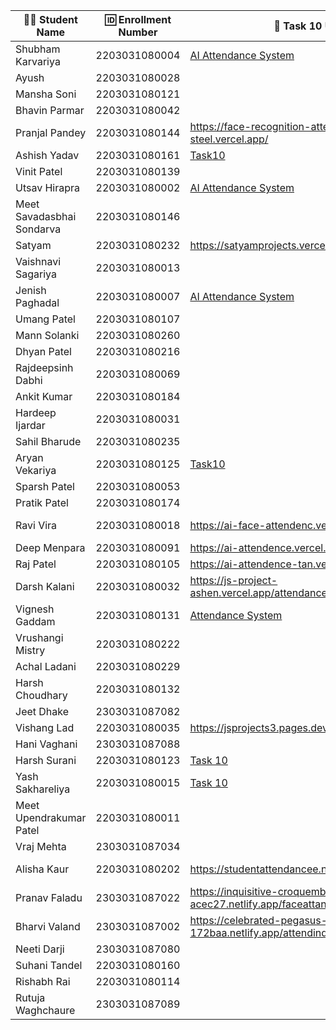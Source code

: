 | 👩‍🎓 Student Name | 🆔 Enrollment Number | 🔗 Task 10 URL | 🐱 GitHub Repository URL |
|-----------------|-------------------|--------------|----------------------|
| Shubham Karvariya | 2203031080004 | [AI Attendance System](https://marvelous-pony-d1462f.netlify.app/task10/)|[Github](https://github.com/5hubhm/J_S)|
| Ayush | 2203031080028 | | |
| Mansha Soni | 2203031080121 | | |
| Bhavin Parmar | 2203031080042 | | |
| Pranjal Pandey | 2203031080144 |https://face-recognition-attendance-steel.vercel.app/ |https://github.com/Pranjallpandey1504/face-recognition-attendance|
| Ashish Yadav | 2203031080161 | [Task10](https://java-script-project-seven.vercel.app/index10.html) | [GitHub](https://github.com/AshishIT611/JavaScript_Project) |
| Vinit Patel | 2203031080139 | | |
| Utsav Hirapra | 2203031080002 |[AI Attendance System](https://js-eosin.vercel.app/Task%2010/index.html)  |[Github](https://github.com/utsav1213/JS) |
| Meet Savadasbhai Sondarva | 2203031080146 | | |
| Satyam | 2203031080232 |https://satyamprojects.vercel.app/attendance.html|https://github.com/mrSinghSatyam/JS102|
| Vaishnavi Sagariya | 2203031080013 | | |
| Jenish Paghadal | 2203031080007 |[AI Attendance System](https://jsassignment-omega.vercel.app/Task9/index.html) |[Github](https://github.com/ItsJESH/JSAssignment) |
| Umang Patel | 2203031080107 | | |
| Mann Solanki | 2203031080260 | | |
| Dhyan Patel | 2203031080216 | | |
| Rajdeepsinh Dabhi | 2203031080069 | | |
| Ankit Kumar | 2203031080184 | | |
| Hardeep Ijardar | 2203031080031 | | |
| Sahil Bharude | 2203031080235 | | |
| Aryan Vekariya | 2203031080125 |[Task10](https://javascript-ecru-seven.vercel.app/task10/Attendance.html) |[Github](https://github.com/aaryanvekariya/javascript)|
| Sparsh Patel | 2203031080053 | | |
| Pratik Patel | 2203031080174 | | |
| Ravi Vira | 2203031080018 | https://ai-face-attendenc.vercel.app/ | https://github.com/Ravi-vira/AI-FaceAttendenc |
| Deep Menpara | 2203031080091 |https://ai-attendence.vercel.app/ |https://github.com/Deep7133/AI-Attendence |
| Raj Patel | 2203031080105 |https://ai-attendence-tan.vercel.app/ |https://github.com/RajPatel08/ai-attendence |
| Darsh Kalani | 2203031080032 | https://js-project-ashen.vercel.app/attendance.html | https://github.com/Darshkalani28/JS_Project |
| Vignesh Gaddam | 2203031080131 |[Attendance System ](https://js-101-theta.vercel.app/attendance.html) | [Git Hub](https://github.com/mrvigneshgaddam/JS101)|
| Vrushangi Mistry | 2203031080222 | | |
| Achal Ladani | 2203031080229 | | |
| Harsh Choudhary | 2203031080132 | | |
| Jeet Dhake | 2303031087082 | | |
| Vishang Lad | 2203031080035 |https://jsprojects3.pages.dev/face_reconigition|https://github.com/vishangl/JSprojects |
| Hani Vaghani | 2303031087088 | | |
| Harsh Surani | 2203031080123 | [Task 10](https://imageclassificationattendancesystem.netlify.app/) | [suraniharsh](https://github.com/suraniharsh/imageClassificationAttendanceSystem-) |
| Yash Sakhareliya | 2203031080015 |[Task 10](https://js-tasks-nine.vercel.app/Task%2010/index.html) |[Git Hub URL](https://github.com/Yashsakhareliya/JS_Task) |
| Meet Upendrakumar Patel | 2203031080011 | | |
| Vraj Mehta | 2303031087034 | | |
| Alisha Kaur | 2203031080202 |https://studentattendancee.netlify.app/ |https://github.com/Alishakaur431/student-attendance |
| Pranav Faladu | 2303031087022 |https://inquisitive-croquembouche-acec27.netlify.app/faceattandance|https://github.com/PranavFaladu/JSprojects|
| Bharvi Valand | 2303031087002 |https://celebrated-pegasus-172baa.netlify.app/attendindex|https://github.com/bharvivaland/JSprojects|
| Neeti Darji | 2303031087080 | | |
| Suhani Tandel | 2203031080160 | | |
| Rishabh Rai | 2203031080114 | | |
| Rutuja Waghchaure | 2303031087089 | | |
